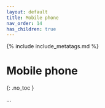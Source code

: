 ```yaml
---
layout: default
title: Mobile phone
nav_order: 14
has_children: true
---
```

<!-- markdownlint-disable MD014 MD022 MD025 MD040 -->
{% include include_metatags.md %}

# Mobile phone
{: .no_toc }

...